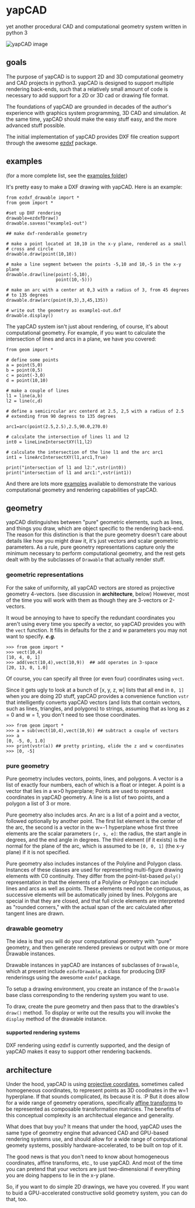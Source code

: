 # yapCAD
yet another procedural CAD and computational geometry system written in python 3

![yapCAD image](images/example6-out.png)

## goals

The purpose of yapCAD is to support 2D and 3D computational geometry and CAD projects in python3.  yapCAD is designed to support multiple rendering back-ends, such that a relatively small amount of code is necessary to add support for a 2D or 3D cad or drawing file format.

The foundations of yapCAD are grounded in decades of the author's experience with graphics system programming, 3D CAD and simulation. At the same time, yapCAD should make the easy stuff easy, and the more advanced stuff possible. 

The initial implementation of yapCAD provides DXF file creation support through the awesome [ezdxf](https://github.com/mozman/ezdxf) package.

## examples

(for a more complete list, see the [examples folder](./examples/))

It's pretty easy to make a DXF drawing with yapCAD.  Here is an example:

	from ezdxf_drawable import *
	from geom import *

	#set up DXF rendering
	drawable=ezdxfDraw()
    drawable.saveas("example1-out")

    ## make dxf-renderable geometry

    # make a point located at 10,10 in the x-y plane, rendered as a small
    # cross and circle
    drawable.draw(point(10,10))

    # make a line segment between the points -5,10 and 10,-5 in the x-y plane
    drawable.draw(line(point(-5,10),
                       point(10,-5)))

    # make an arc with a center at 0,3 with a radius of 3, from 45 degrees
    # to 135 degrees
    drawable.draw(arc(point(0,3),3,45,135))

    # write out the geometry as example1-out.dxf
	drawable.display()

The yapCAD system isn't just about rendering, of course, it's about computational geometry.  For example, if you want to calculate the intersection of lines and arcs in a plane, we have you covered:

	from geom import *

    # define some points
    a = point(5,0)
    b = point(0,5)
    c = point(-3,0)
    d = point(10,10)

    # make a couple of lines
    l1 = line(a,b)
    l2 = line(c,d)

    # define a semicircular arc centerd at 2.5, 2,5 with a radius of 2.5
    # extending from 90 degress to 135 degrees

    arc1=arc(point(2.5,2.5),2.5,90.0,270.0)

    # calculate the intersection of lines l1 and l2
    int0 = lineLineIntersectXY(l1,l2)

    # calculate the intersection of the line l1 and the arc arc1
    int1 = lineArcIntersectXY(l1,arc1,True)

    print("intersection of l1 and l2:",vstr(int0))
    print("intersection of l1 and arc1:",vstr(int1))
	
And there are lots more [examples](examples/README.md) available to
demonstrate the various computational geometry and rendering
capabilities of yapCAD.

## geometry

yapCAD distinguishes between "pure" geometric elements, such as lines,
and things you draw, which are object specific to the rendering
back-end. The reason for this distinction is that the pure geometry
doesn't care about details like how you might draw it, it's just
vectors and scalar geometric parameters.  As a rule, pure geonetry
representations capture only the minimum necessary to perform
computational geometry, and the rest gets dealt with by the subclasses
of `Drawable` that actually render stuff. 

### geometric representations
For the sake of uniformity, all yapCAD vectors are stored as
projective geometry 4-vectors. (see discussion in **architecture**,
below) However, most of the time you
will work with them as though they are 3-vectors or 2-vectors.

It woud be annoying to have to specify the redundant coordinates you
aren't using every time you specify a vector, so yapCAD provides you
with the `vect` function.  It fills in defaults for the z and w
parameters you may not want to specify.  ***e.g.***

    >>> from geom import *
    >>> vect(10,4)
    [10, 4, 0, 1]
	>>> add(vect(10,4),vect(10,9))  ## add operates in 3-space
    [20, 13, 0, 1.0]
	
Of course, you can specify all three (or even four) coordinates using
`vect`. 

Since it gets ugly to look at a bunch of [x, y, z, w] lists that all
end in `0, 1]` when you are doing 2D stuff, yapCAD provides a
convenience function `vstr` that intelligently converts yapCAD vectors
(and lists that contain vectors, such as lines, triangles, and
polygons) to strings, assuming that as long as z = 0 and w = 1, you
don't need to see those coordinates.

    >>> from geom import *
    >>> a = sub(vect(10,4),vect(10,9)) ## subtract a couple of vectors 
    >>> a
    [0, -5, 0, 1.0]
    >>> print(vstr(a)) ## pretty printing, elide the z and w coordinates
    >>> [0, -5]

### pure geometry
Pure geometry includes vectors, points, lines, and polygons.  A vector
is a list of exactly four numbers, each of which is a float or
integer.  A point is a vector that lies in a w>0 hyperplane; Points
are used to represent coordinates in yapCAD geometry.  A line is a
list of two points, and a polygon a list of 3 or more.

Pure geometry also includes arcs.  An arc is a list of a point and a
vector, followed optionally by another point. The first list element
is the center of the arc, the second is a vector in the w=-1
hyperplane whose first three elements are the scalar parameters `[r,
s, e]`: the radius, the start angle in degrees, and the end angle in
degrees.  The third element (if it exists) is the normal for the plane
of the arc, which is assumed to be `[0, 0, 1]` (the x-y plane) if it
is not specified.

Pure geometry also includes instances of the Polyline and Polygon
class.  Instances of these classes are used for representing
multi-figure drawing elements with C0 continuity.  They differ from
the point-list-based `poly()` representation in that the elements of a
Polyline or Polygon can include lines and arcs as well as points.
These elements need not be contiguous, as successive elements will be
automatically joined by lines.  Polygons are special in that they are
closed, and that full circle elements are interpreted as "rounded
corners," with the actual span of the arc calculated after tangent
lines are drawn.

### drawable geometry

The idea is that you will do your computational geometry with "pure"
geometry, and then generate rendered previews or output with one or
more Drawable instances.

Drawable instances in yapCAD are instances of subclasses of
`Drawable`, which at present include `ezdxfDrawable`, a class for
producing DXF renderinsgs using the awesome `ezdxf` package.

To setup a drawing environment, you create an instance of the
`Drawable` base class corresponding to the rendering system you want
to use.

To draw, create the pure geometry and then pass that to the drawbles's
`draw()` method.  To display or write out the results you will invoke
the `display` method of the drawable instance.

#### supported rendering systems

DXF rendering using ezdxf is currently supported, and the design of
yapCAD makes it easy to support other rendering backends.

## architecture

Under the hood, yapCAD is using [projective coordiates](https://en.wikipedia.org/wiki/Homogeneous_coordinates), sometimes called homogeneous coordinates, to represent points as 3D coodinates in the w=1 hyperplane. If that sounds complicated, its because it is. :P  But it does allow for a wide range of geometry operations, specifically [affine transforms](https://www.cs.utexas.edu/users/fussell/courses/cs384g-fall2011/lectures/lecture07-Affine.pdf) to be represented as composable transformation matricies. The benefits of this conceptual complexity is an architectual elegance and generality.

What does that buy you? It means that under the hood, yapCAD uses the same type of geometry engine that advanced CAD and GPU-based rendering systems use, and should allow for a wide range of computational geomety systems, possibly hardware-accelerated, to be built on top of it.

The good news is that you don't need to know about homogeneous coordinates, affine transforms, etc., to use yapCAD.  And most of the time you can pretend that your vectors are just two-dimensional if everything you are doing happens to lie in the x-y plane.

So, if you want to do simple 2D drawings, we have you covered.  If you want to buid a GPU-accelerated constructive solid geometry system, you can do that, too.

